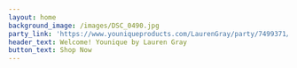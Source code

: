 ```yaml
---
layout: home
background_image: /images/DSC_0490.jpg
party_link: 'https://www.youniqueproducts.com/LaurenGray/party/7499371/view'
header_text: Welcome! Younique by Lauren Gray
button_text: Shop Now
---
```

